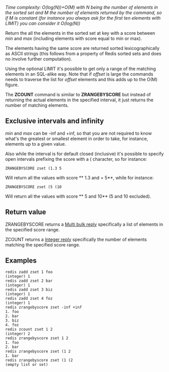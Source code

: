 

_Time complexity: O(log(N))+O(M) with N being the number of elements in the
sorted set and M the number of elements returned by the command, so if M is
constant (for instance you always ask for the first ten elements with LIMIT)
you can consider it O(log(N))_

Return the all the elements in the sorted set at key with a score between
_min_ and _max_ (including elements with score equal to min or max).

The elements having the same score are returned sorted lexicographically as
ASCII strings (this follows from a property of Redis sorted sets and does no
involve further computation).

Using the optional LIMIT it's possible to get only a range of the matching
elements in an SQL-alike way. Note that if _offset_ is large the commands
needs to traverse the list for _offset_ elements and this adds up to the
O(M) figure.

The **ZCOUNT** command is similar to **ZRANGEBYSCORE** but instead of returning
the actual elements in the specified interval, it just returns the number
of matching elements.

## Exclusive intervals and infinity

_min_ and _max_ can be -inf and +inf, so that you are not required to know
what's the greatest or smallest element in order to take, for instance, elements
up to a given value.

Also while the interval is for default closed (inclusive) it's possible to
specify open intervals prefixing the score with a ( character, so for instance:


`ZRANGEBYSCORE zset (1.3 5`

Will return all the values with score ** 1.3 and = 5**, while for instance:


`ZRANGEBYSCORE zset (5 (10`

Will return all the values with score ** 5 and 10** (5 and 10 excluded).

## Return value

ZRANGEBYSCORE returns a [Multi bulk reply][1] specifically a list of elements
in the specified score range.

ZCOUNT returns a [Integer reply][1] specifically the number of elements matching
the specified score range.

## Examples

	redis zadd zset 1 foo
	(integer) 1
	redis zadd zset 2 bar
	(integer) 1
	redis zadd zset 3 biz
	(integer) 1
	redis zadd zset 4 foz
	(integer) 1
	redis zrangebyscore zset -inf +inf
	1. foo
	2. bar
	3. biz
	4. foz
	redis zcount zset 1 2
	(integer) 2
	redis zrangebyscore zset 1 2
	1. foo
	2. bar
	redis zrangebyscore zset (1 2
	1. bar
	redis zrangebyscore zset (1 (2
	(empty list or set)



[1]: /p/redis/wiki/ReplyTypes
